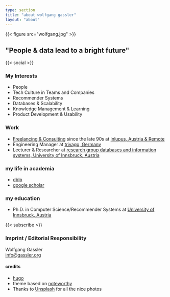 ```yaml
---
type: section
title: "about wolfgang gassler"
layout: "about"
---
```


{{< figure src="wolfgang.jpg" >}}

## "People & data lead to a bright future"

{{< social >}}

### My Interests
* People
* Tech Culture in Teams and Companies
* Recommender Systems
* Databases & Scalability
* Knowledge Management & Learning
* Product Development & Usability

### Work
* [Freelancing & Consulting](/consulting) since the late 90s at [inlupus, Austria & Remote](https://inlupus.at)
* Engineering Manager at [trivago, Germany](https://company.trivago.com)
* Lecturer & Researcher at [research group databases and information systems, University of Innsbruck, Austria](https://dbis-informatik.uibk.ac.at)



### my life in academia
* [dblp](https://dblp.uni-trier.de/pers/hd/g/Gassler:Wolfgang.html)
* [google scholar](https://scholar.google.com/citations?user=NjS_p2QAAAAJ)

### my education
* Ph.D. in Computer Science/Recommender Systems at [University of Innsbruck, Austria](https://informatik.uibk.ac.at)

{{< subscribe >}}
### Imprint / Editorial Responsibility
Wolfgang Gassler  
info@gassler.org

#### credits
* [hugo](https://github.com/gohugoio)
* theme based on [noteworthy](https://github.com/kimcc/hugo-theme-noteworthy/)
* Thanks to [Unsplash](https://unsplash.com/) for all the nice photos